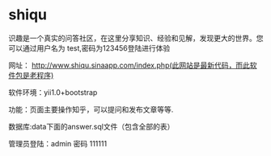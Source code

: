 # shiqu
识趣是一个真实的问答社区，在这里分享知识、经验和见解，发现更大的世界。您可以通过用户名为 test,密码为123456登陆进行体验


网址： http://www.shiqu.sinaapp.com/index.php(此网站是最新代码，而此软件包是老程序)

软件环境：yii1.0+bootstrap

功能：页面主要操作知乎，可以提问和发布文章等等.


数据库:data下面的answer.sql文件（包含全部的表）

管理员登陆：admin  密码 111111
